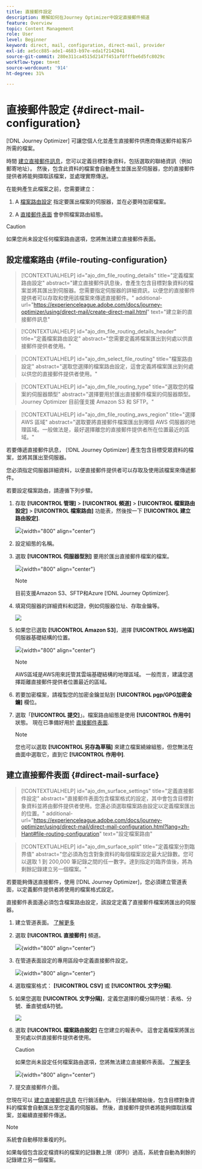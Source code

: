 ```yaml
---
title: 直接郵件設定
description: 瞭解如何在Journey Optimizer中設定直接郵件頻道
feature: Overview
topic: Content Management
role: User
level: Beginner
keyword: direct, mail, configuration, direct-mail, provider
exl-id: ae5cc885-ade1-4683-b97e-eda1f2142041
source-git-commit: 280e311ca4515d2147f451af0fffbe6d5fc8029c
workflow-type: tm+mt
source-wordcount: '914'
ht-degree: 31%

---
```


# 直接郵件設定 {#direct-mail-configuration}

[!DNL Journey Optimizer] 可讓您個人化並產生直接郵件供應商傳送郵件給客戶所需的檔案。

時間 [建立直接郵件訊息](../direct-mail/create-direct-mail.md)，您可以定義目標對象資料，包括選取的聯絡資訊（例如郵寄地址）。 然後，包含此資料的檔案會自動產生並匯出至伺服器，您的直接郵件提供者將能夠擷取該檔案，並處理實際傳送。

在能夠產生此檔案之前，您需要建立：

1. A [檔案路由設定](#file-routing-configuration) 指定要匯出檔案的伺服器，並在必要時加密檔案。

1. A [直接郵件表面](#direct-mail-surface) 會參照檔案路由組態。

>[!CAUTION]
>
>如果您尚未設定任何檔案路由選項，您將無法建立直接郵件表面。

## 設定檔案路由 {#file-routing-configuration}

>[!CONTEXTUALHELP]
>id="ajo_dm_file_routing_details"
>title="定義檔案路由設定"
>abstract="建立直接郵件訊息後，會產生包含目標對象資料的檔案並將其匯出到伺服器。您需要指定伺服器的詳細資訊，以便您的直接郵件提供者可以存取和使用該檔案來傳遞直接郵件。"
>additional-url="https://experienceleague.adobe.com/docs/journey-optimizer/using/direct-mail/create-direct-mail.html" text="建立新的直接郵件訊息"

>[!CONTEXTUALHELP]
>id="ajo_dm_file_routing_details_header"
>title="定義檔案路由設定"
>abstract="您需要定義將檔案匯出到何處以供直接郵件提供者使用。"

>[!CONTEXTUALHELP]
>id="ajo_dm_select_file_routing"
>title="檔案路由設定"
>abstract="選取您選擇的檔案路由設定，這會定義將檔案匯出到何處以供您的直接郵件提供者使用。"

>[!CONTEXTUALHELP]
>id="ajo_dm_file_routing_type"
>title="選取您的檔案的伺服器類型"
>abstract="選擇要用於匯出直接郵件檔案的伺服器類型。Journey Optimizer 目前僅支援 Amazon S3 和 SFTP。"

>[!CONTEXTUALHELP]
>id="ajo_dm_file_routing_aws_region"
>title="選擇 AWS 區域"
>abstract="選取要將直接郵件檔案匯出到哪個 AWS 伺服器的地理區域。一般做法是，最好選擇離您的直接郵件提供者所在位置最近的區域。"

若要傳遞直接郵件訊息， [!DNL Journey Optimizer] 產生包含目標受眾資料的檔案，並將其匯出至伺服器。

您必須指定伺服器詳細資料，以便直接郵件提供者可以存取及使用該檔案來傳遞郵件。

若要設定檔案路由，請遵循下列步驟。

1. 存取 **[!UICONTROL 管理]** > **[!UICONTROL 頻道]** > **[!UICONTROL 檔案路由設定]** > **[!UICONTROL 檔案路由]** 功能表，然後按一下 **[!UICONTROL 建立路由設定]**.

   ![](assets/file-routing-config-button.png){width="800" align="center"}

1. 設定組態的名稱。

1. 選取 **[!UICONTROL 伺服器型別]** 要用於匯出直接郵件檔案的檔案。

   ![](assets/file-routing-config-type.png){width="800" align="center"}

   >[!NOTE]
   >
   >目前支援Amazon S3、SFTP和Azure [!DNL Journey Optimizer].

1. 填寫伺服器的詳細資料和認證，例如伺服器位址、存取金鑰等。

   ![](assets/file-routing-config-sftp-details.png)

1. 如果您已選取 **[!UICONTROL Amazon S3]**，選擇 **[!UICONTROL AWS地區]** 伺服器基礎結構的位置。

   ![](assets/file-routing-config-aws-region.png){width="800" align="center"}

   >[!NOTE]
   >
   >AWS區域是AWS用來託管其雲端基礎結構的地理區域。 一般而言，建議您選擇距離直接郵件提供者位置最近的區域。

1. 若要加密檔案，請複製您的加密金鑰並貼到 **[!UICONTROL pgp/GPG加密金鑰]** 欄位。

1. 選取「**[!UICONTROL 提交]**」。檔案路由組態是使用 **[!UICONTROL 作用中]** 狀態。 現在已準備好用於 [直接郵件表面](#direct-mail-surface).

   >[!NOTE]
   >
   >您也可以選取 **[!UICONTROL 另存為草稿]** 來建立檔案繞線組態，但您無法在曲面中選取它，直到它 **[!UICONTROL 作用中]**.

## 建立直接郵件表面 {#direct-mail-surface}

>[!CONTEXTUALHELP]
>id="ajo_dm_surface_settings"
>title="定義直接郵件設定"
>abstract="直接郵件表面包含檔案格式的設定，其中會包含目標對象資料並將由郵件提供者使用。您還必須選取檔案路由設定以定義檔案匯出的位置。"
>additional-url="https://experienceleague.adobe.com/docs/journey-optimizer/using/direct-mail/direct-mail-configuration.html?lang=zh-Hant#file-routing-configuration" text="設定檔案路由"

<!--
>[!CONTEXTUALHELP]
>id="ajo_dm_surface_sort"
>title="Define the sort order"
>abstract="If you select this option, the sort will be by profile ID, ascending or descending. If you unselect it, the sorting configuration defined when creating the direct mail message within a journey or a campaign."-->

>[!CONTEXTUALHELP]
>id="ajo_dm_surface_split"
>title="定義檔案分割臨界值"
>abstract="您必須為包含對象資料的每個檔案設定最大記錄數。您可以選取 1 到 200,000 筆記錄之間的任一數字。達到指定的臨界值後，將為剩餘記錄建立另一個檔案。"

若要能夠傳送直接郵件，使用 [!DNL Journey Optimizer]，您必須建立管道表面，以定義郵件提供者將使用的檔案格式設定。

直接郵件表面還必須包含檔案路由設定，該設定定義了直接郵件檔案將匯出的伺服器。

1. 建立管道表面。 [了解更多](../configuration/channel-surfaces.md)

1. 選取 **[!UICONTROL 直接郵件]** 頻道。

   ![](assets/surface-direct-mail-channel.png){width="800" align="center"}

1. 在管道表面設定的專用區段中定義直接郵件設定。

   ![](assets/surface-direct-mail-settings.png){width="800" align="center"}

   <!--![](assets/surface-direct-mail-settings-with-insertion.png)-->

1. 選取檔案格式： **[!UICONTROL CSV]** 或 **[!UICONTROL 文字分隔]**.

1. 如果您選取 **[!UICONTROL 文字分隔]**，定義您選擇的欄分隔符號：表格、分號、垂直號或&amp;符號。

   ![](assets/surface-direct-mail-column-separator.png)

1. 選取 **[!UICONTROL 檔案路由設定]** 在您建立的報表中。 這會定義檔案將匯出至何處以供直接郵件提供者使用。

   >[!CAUTION]
   >
   >如果您尚未設定任何檔案路由選項，您將無法建立直接郵件表面。 [了解更多](#file-routing-configuration)

   ![](assets/surface-direct-mail-file-routing.png){width="800" align="center"}

   <!--![](assets/surface-direct-mail-file-routing-with-insertion.png)-->

1. 提交直接郵件介面。

您現在可以 [建立直接郵件訊息](../direct-mail/create-direct-mail.md) 在行銷活動內。 行銷活動開始後，包含目標對象資料的檔案會自動匯出至您定義的伺服器。 然後，直接郵件提供者將能夠擷取該檔案，並繼續直接郵件傳送。

>[!NOTE]
>
>系統會自動移除重複的列。
>
>如果每個包含設定檔資料的檔案的記錄數上限（即列）過高，系統會自動為剩餘的記錄建立另一個檔案。

<!--
    In the **[!UICONTROL Insertion]** section, you can choose to automatically remove duplicate rows.

    Define the maximum number of records (i.e. rows) for each file containing profile data. After the specified threshold is reached, another file will be created for the remaining records.

    ![](assets/surface-direct-mail-split.png)

    For example, if there are 100,000 records in the file and the threshold limit is set to 60,000, the records will be split into two files. The first file will contain 60,000 rows, and the second file will contain the remaining 40,000 rows.

    >[!NOTE]
    >
    >NOTE You can set any number between 1 and 200,000 records, meaning each file must contain at least 1 row and no more than 200,000 rows.

-->